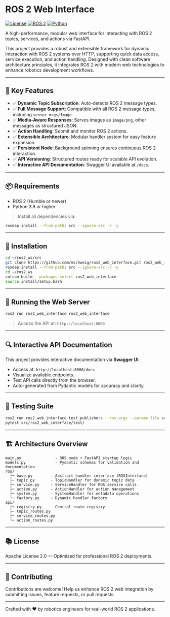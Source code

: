 # ROS 2 Web Interface

[![License](https://img.shields.io/github/license/mschweig/ros2_web_interface.svg)](LICENSE)
[![ROS 2](https://img.shields.io/badge/ROS%202-Humble-blue)](https://docs.ros.org/en/humble/index.html)
[![Python](https://img.shields.io/badge/python-3.8+-blue.svg)](https://www.python.org/downloads/)

A high-performance, modular web interface for interacting with ROS 2 topics, services, and actions via FastAPI.

This project provides a robust and extensible framework for dynamic interaction with ROS 2 systems over HTTP, supporting quick data access, service execution, and action handling. Designed with clean software architecture principles, it integrates ROS 2 with modern web technologies to enhance robotics development workflows.

---

## 🚀 Key Features

- ✅ **Dynamic Topic Subscription**: Auto-detects ROS 2 message types.
- ✅ **Full Message Support**: Compatible with all ROS 2 message types, including `sensor_msgs/Image`.
- ✅ **Media-Aware Responses**: Serves images as `image/png`, other messages as structured JSON.
- ✅ **Action Handling**: Submit and monitor ROS 2 actions.
- ✅ **Extensible Architecture**: Modular handler system for easy feature expansion.
- ✅ **Persistent Node**: Background spinning ensures continuous ROS 2 interaction.
- ✅ **API Versioning**: Structured routes ready for scalable API evolution.
- ✅ **Interactive API Documentation**: Swagger UI available at `/docs`.

---

## 📦 Requirements

- ROS 2 (Humble or newer)
- Python 3.8 or higher

> Install all dependencies via:
```bash
rosdep install --from-paths src --ignore-src -r -y
```

---

## 🔧 Installation

```bash
cd ~/ros2_ws/src
git clone https://github.com/mschweig/ros2_web_interface.git ros2_web_interface
rosdep install --from-paths src --ignore-src -r -y
cd ~/ros2_ws
colcon build --packages-select ros2_web_interface
source install/setup.bash
```

---

## 🚀 Running the Web Server

```bash
ros2 run ros2_web_interface ros2_web_interface
```

> Access the API at: `http://localhost:8000`

---

## 🔍 Interactive API Documentation

This project provides interactive documentation via **Swagger UI**:

- Access at: `http://localhost:8000/docs`
- Visualize available endpoints.
- Test API calls directly from the browser.
- Auto-generated from Pydantic models for accuracy and clarity.

---

## 🧪 Testing Suite

```bash
ros2 run ros2_web_interface test_publishers --ros-args --params-file src/ros2_web_interface/test/params.yaml
pytest src/ros2_web_interface/test/
```

---

## 🏗️ Architecture Overview

```
main.py               - ROS node + FastAPI startup logic
models.py             - Pydantic schemas for validation and documentation
ros/
  ├─ base.py        - Abstract handler interface (ROSInterface)
  ├─ topic.py       - TopicHandler for dynamic topic data
  ├─ service.py     - ServiceHandler for ROS service calls
  ├─ action.py      - ActionHandler for action management
  ├─ system.py      - SystemHandler for metadata operations
  └─ factory.py     - Dynamic handler factory
api/
  ├─ registry.py    - Central route registry
  ├─ topic_routes.py
  ├─ service_routes.py
  └─ action_routes.py
```

---

## 📚 License

Apache License 2.0 — Optimized for professional ROS 2 deployments.

---

## 🤛 Contributing

Contributions are welcome! Help us enhance ROS 2 web integration by submitting issues, feature requests, or pull requests.

---

Crafted with ❤️ by robotics engineers for real-world ROS 2 applications.
